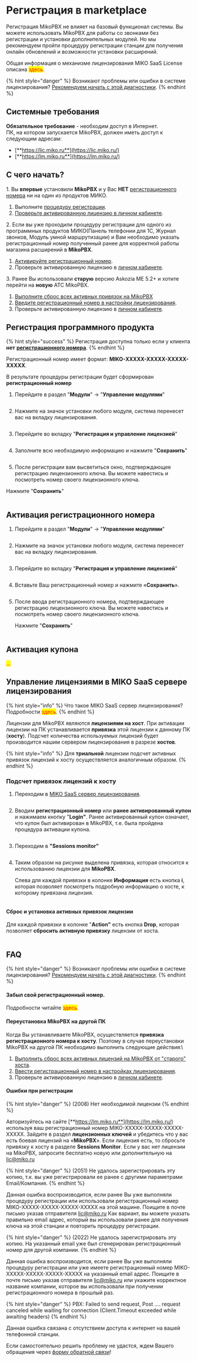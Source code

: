 # Регистрация в marketplace

Регистрация MikoPBX не влияет на базовый функционал системы. Вы можете использовать MikoPBX для работы со звонками без регистрации и установки дополнительных модулей. Но мы рекомендуем пройти процедуру регистрации станции для получения онлайн обновлений и возможности установки расширений.

Общая информация о механизме лицензирования MIKO SaaS License описана <mark style="color:red;">здесь</mark>.

{% hint style="danger" %}
Возникают проблемы или ошибки в системе лицензирования? [Рекомендуем начать с этой диагностики](https://wiki.mikopbx.ru/licensing:debug).
{% endhint %}

## Системные требования <a href="#sistemnye_trebovanija" id="sistemnye_trebovanija"></a>

**Обязательное требование** - необходим доступ в Интернет.\
ПК, на котором запускается MikoPBX, должен иметь доступ к следующим адресам:

* [**https://lic.miko.ru**](https://lic.miko.ru/)
* [**https://lm.miko.ru**](https://lm.miko.ru/)

## С чего начать? <a href="#s_chego_nachat" id="s_chego_nachat"></a>

1\. Вы **впервые** установили **MikoPBX** и у Вас **НЕТ** [регистрационного номера](https://wiki.miko.ru/astpanel:miko\_saas\_license\_overview#registracionnyj\_nomer) ни на один из продуктов МИКО.

1. Выполните [процедуру регистрации](https://wiki.mikopbx.ru/licensing#registracija\_programmnogo\_produkta).
2. [Проверьте активированную лицензию в личном кабинете](https://wiki.mikopbx.ru/licensing#upravlenie\_licenzijami\_v\_miko\_saas\_servere\_licenzirovanija).

2\. Если вы уже проходили процедуру регистрации для одного из программных продуктов МИКО(Панель телефонии для 1С, Журнал звонков, Модуль умной маршрутизации) и Вам необходимо указать регистрационный номер полученный ранее для корректной работы магазина расширений в **MikoPBX**.

1. [Активируйте регистрационный номер](https://wiki.mikopbx.ru/licensing#aktivacija\_registracionnogo\_nomera).
2. Проверьте активированную лицензию в [личном кабинете](https://wiki.mikopbx.ru/licensing#upravlenie\_licenzijami\_v\_miko\_saas\_servere\_licenzirovanija).

3\. Ранее Вы использовали **старую** версию Askozia ME 5.2+ и хотите перейти на **новую** АТС MikoPBX.

1. [Выполните сброс всех активных привязок на MikoPBX](https://wiki.mikopbx.ru/licensing#sbros\_i\_ustanovka\_aktivnyx\_privjazok\_licenzii)
2. [Введите регистрационный номер в настройки лицензирования](https://wiki.mikopbx.ru/licensing#aktivacija\_registracionnogo\_nomera).
3. Проверьте активированную лицензию в [личном кабинете](https://wiki.mikopbx.ru/licensing#upravlenie\_licenzijami\_v\_miko\_saas\_servere\_licenzirovanija).

## Регистрация программного продукта <a href="#registracija_programmnogo_produkta" id="registracija_programmnogo_produkta"></a>

{% hint style="success" %}
Регистрация доступна только если у клиента **нет** [**регистрационного номера**](https://wiki.miko.ru/astpanel:miko\_saas\_license\_overview#registracionnyj\_nomer).
{% endhint %}

Регистрационный номер имеет формат: **MIKO-ХХХХХ-ХХХХХ-ХХХХХ-ХХХХХ**.

В результате процедуры регистрации будет сформирован **регистрационный номер**

1. Перейдите в раздел "**Модули**" -> "**Управление модулями**"

<figure><img src="../../../.gitbook/assets/1 (8).png" alt=""><figcaption></figcaption></figure>

2. Нажмите на значок установки любого модуля, система перенесет вас на вкладку лицензирования.

<figure><img src="../../../.gitbook/assets/2 (15).png" alt=""><figcaption></figcaption></figure>

3. Перейдите во вкладку "**Регистрация и управление лицензией**"

<figure><img src="../../../.gitbook/assets/3 (15).png" alt=""><figcaption></figcaption></figure>

4. Заполните всю необходимую информацию и нажмите "**Сохранить**"

<figure><img src="../../../.gitbook/assets/5 (4).png" alt=""><figcaption></figcaption></figure>

5. После регистрации вам высветиться окно, подтверждающее регистрацию лицензионного ключа. Вы можете навестись и посмотреть номер своего лицензионного ключа.

Нажмите "**Сохранить**"

<figure><img src="../../../.gitbook/assets/6 (1).png" alt=""><figcaption></figcaption></figure>

## Активация регистрационного номера <a href="#aktivacija_registracionnogo_nomera" id="aktivacija_registracionnogo_nomera"></a>

1. Перейдите в раздел "**Модули**" -> "**Управление модулями**"

<figure><img src="../../../.gitbook/assets/1 (8).png" alt=""><figcaption></figcaption></figure>

2. Нажмите на значок установки любого модуля, система перенесет вас на вкладку лицензирования.

<figure><img src="../../../.gitbook/assets/2 (33).png" alt=""><figcaption></figcaption></figure>

3. Перейдите во вкладку "**Регистрация и управление лицензией**"

<figure><img src="../../../.gitbook/assets/3 (15).png" alt=""><figcaption></figcaption></figure>

4. Вставьте Ваш регистрационный номер и нажмите «**Сохранить**».

<figure><img src="../../../.gitbook/assets/7 (9).png" alt=""><figcaption></figcaption></figure>

5.  После ввода регистрационного номера, подтверждающее регистрацию лицензионного ключа. Вы можете навестись и посмотреть номер своего лицензионного ключа.

    Нажмите "**Сохранить**"

<figure><img src="../../../.gitbook/assets/6 (15).png" alt=""><figcaption></figcaption></figure>

## Активация купона <a href="#aktivacija_kupona" id="aktivacija_kupona"></a>

<mark style="color:red;">...</mark>

## Управление лицензиями в MIKO SaaS сервере лицензирования <a href="#upravlenie_licenzijami_v_miko_saas_servere_licenzirovanija" id="upravlenie_licenzijami_v_miko_saas_servere_licenzirovanija"></a>

{% hint style="info" %}
Что такое MIKO SaaS сервер лицензирования? Подробности <mark style="color:red;">здесь</mark>.
{% endhint %}

Лицензии для MikoPBX являются **лицензиями на хост**. При активации лицензии на ПК устанавливается **привязка** этой лицензии к данному ПК (**хосту**). Подсчет количества используемых лицензий будет производится нашим сервером лицензирования в разрезе **хостов**.

{% hint style="info" %}
Для **триальной** лицензии подсчет активных привязок лицензий к хосту осуществляется аналогичным образом.
{% endhint %}

### Подсчет привязок лицензий к хосту <a href="#podschet_privjazok_licenzij_k_xostu" id="podschet_privjazok_licenzij_k_xostu"></a>

1. Переходим в [MIKO SaaS сервер лицензирования](https://lic.miko.ru/).

<figure><img src="../../../.gitbook/assets/8 (18).png" alt=""><figcaption></figcaption></figure>

2. Вводим **регистрационный номер** или **ранее активированный купон** и нажимаем кнопку "**Login"**. Ранее активированный купон означает, что купон был активирован в MikoPBX, т.е. была пройдена процедура активации купона.

<figure><img src="../../../.gitbook/assets/9 (14).png" alt=""><figcaption></figcaption></figure>

3. Переходим в **"Sessions monitor"**

<figure><img src="../../../.gitbook/assets/10 (2).png" alt=""><figcaption></figcaption></figure>

4.  Таким образом на рисунке выделена привязка, которая относится к использованию лицензии для **MikoPBX**.

    Слева для каждой привязки в колонке **Информация** есть кнопка **i**, которая позволяет посмотреть подробную информацию о хосте, к которому привязана лицензия.

<figure><img src="../../../.gitbook/assets/11 (15).png" alt=""><figcaption></figcaption></figure>

#### Сброс и установка активных привязок лицензии <a href="#sbros_i_ustanovka_aktivnyx_privjazok_licenzii" id="sbros_i_ustanovka_aktivnyx_privjazok_licenzii"></a>

Для каждой привязки в колонке "**Action"** есть кнопка **Drop**, которая позволяет **сбросить активную привязку** лицензии от хоста.

<figure><img src="../../../.gitbook/assets/12 (14).png" alt=""><figcaption></figcaption></figure>

## FAQ <a href="#faq_chavo" id="faq_chavo"></a>

{% hint style="danger" %}
Возникают проблемы или ошибки в системе лицензирования? [Рекомендуем начать с этой диагностики](../../../faq/troubleshooting/diagnostika-problem-s-licenzirovaniem.md).
{% endhint %}

#### Забыл свой регистрационный номер. <a href="#zabyl_svoj_registracionnyj_nomer" id="zabyl_svoj_registracionnyj_nomer"></a>

Подробности читайте <mark style="color:red;">здесь</mark>.

#### Переустановка MikoPBX на другой ПК <a href="#pereustanovka_mikopbx_na_drugoj_pk" id="pereustanovka_mikopbx_na_drugoj_pk"></a>

Когда Вы устанавливаете MikoPBX, осуществляется **привязка регистрационного номера к хосту**. Поэтому в случае переустановки MikoPBX на другой ПК необходимо выполнить следующие действия:\\

1. [Выполнить сброс всех активных лицензий на MikoPBX от "старого" хоста](licensing.md#sbros\_i\_ustanovka\_aktivnyx\_privjazok\_licenzii).
2. [Ввести регистрационный номер в настройках лицензирования](licensing.md#aktivacija\_registracionnogo\_nomera).
3. Проверьте активированную лицензию в [личном кабинете](licensing.md#upravlenie\_licenzijami\_v\_miko\_saas\_servere\_licenzirovanija).

#### Ошибки при регистрации <a href="#oshibki_pri_registracii" id="oshibki_pri_registracii"></a>

{% hint style="danger" %}
(2008) Нет необходимой лицензии
{% endhint %}

Авторизуйтесь на сайте [**https://lm.miko.ru**](https://lm.miko.ru/) используя ваш регистрационный номер MIKO-XXXXX-XXXXX-XXXXX-XXXXX. Зайдите в раздел **лицензионных ключей** и убедитесь что у вас есть боевая лицензий на «**MikoPBX**». Если лицензия есть, то сбросьте привязку к хосту в разделе **Sessions Monitor**. Если у вас нет лицензии на MikoPBX, запросите бесплатно новую или дополнительную на lic@miko.ru

{% hint style="danger" %}
(2051) Не удалось зарегистрировать эту копию, т.к. вы уже регистрировали ее ранее с другими параметрами Email/Компания.
{% endhint %}

Данная ошибка воспроизводится, если ранее Вы уже выполняли процедуру регистрации или использовали регистрационный номер MIKO-XXXXX-XXXXX-XXXXX-XXXXX на этой машине. Поищите в почте письмо указав отправителя lic@miko.ru Как вариант, вы можете указать правильно email адрес, который вы использовали ранее для получения ключа на этой станции и повторить процедуру регистрации.

{% hint style="danger" %}
(2022) Не удалось зарегистрировать эту копию. На указанный email уже был сгенерирован регистрационный номер для другой компании.
{% endhint %}

Данная ошибка воспроизводится, если ранее Вы уже выполняли процедуру регистрации или уже имеете регистрационный номер MIKO-XXXXX-XXXXX-XXXXX-XXXXX на указанный email адрес. Поищите в почте письмо указав отправителя lic@miko.ru или укажите корректное название компании, которое вы использовали при получении регистрационного номера в прошлый раз.

{% hint style="danger" %}
PBX: Failed to send request, Post …. request canceled while waiting for connection (Client.Timeout exceeded while awaiting headers)
{% endhint %}

Данная ошибка связана с отсутствием доступа к интернет на вашей телефонной станции.

Если самостоятельно решить проблему не удастся, ждем Вашего обращения через [форму обратной связи](https://telefon.miko.ru/contacts/)!
